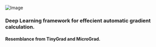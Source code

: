 ![Image](https://github.com/user-attachments/assets/7cee671d-a63b-47ab-a7a8-c3ab0801551f)

### Deep Learning framework for effecient automatic gradient calculation.
#### Resemblance from TinyGrad and MicroGrad.
